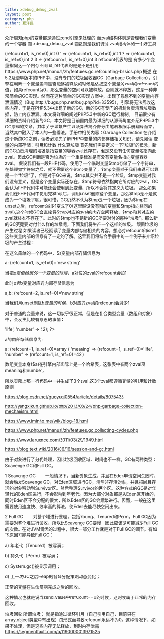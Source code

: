 ```yaml
---
title: xdebug_debug_zval
layout: post
category: php
author: 夏泽民
---
```

众所周知php的变量都是通过zend引擎来处理的 而zval结构体则是管理我们变量的一个容器
而 xdebug_debug_zval 函数则是我们调试 zval结构体的一个好工具

<?php

//php zval变量容器

$a = range(0, 3);

xdebug_debug_zval('a');
上面的代码 在浏览器中 会输出 以下结果

a: 
(refcount=1, is_ref=0),
array (size=4)
  0 => (refcount=1, is_ref=0),int 0
  1 => (refcount=1, is_ref=0),int 1
  2 => (refcount=1, is_ref=0),int 2
  3 => (refcount=1, is_ref=0),int 3

refcount代表的是 有多少个变量指向这一个内存空间 is_ref代表的是是不是引用

https://www.php.net/manual/zh/features.gc.refcounting-basics.php
<!-- more -->
概述

    在5.2及更早版本的PHP中，没有专门的垃圾回收器GC（Garbage Collection），引擎在判断一个变量空间是否能够被释放的时候是依据这个变量的zval的refcount的值，如果refcount为0，那么变量的空间可以被释放，否则就不释放，这是一种非常简单的GC实现。然而在这种简单的GC实现方案中，出现了意想不到的变量内存泄漏情况（Bug:http://bugs.php.net/bug.php?id=33595），引擎将无法回收这些内存，于是在PHP5.3中出现了新的GC，新的GC有专门的机制负责清理垃圾数据，防止内存泄漏。本文将详细的阐述PHP5.3中新的GC运行机制。

    目前很少有详细的资料介绍新的GC，本文将是目前国内最为详细的从源码角度介绍PHP5.3中GC原理的文章。其中关于垃圾产生以及算法简介部分由笔者根据手册翻译而来，当然其中融入了本人的一些看法。手册中相关内容：Garbage Collection

    在介绍这个新的GC之前，读者必须先了解PHP中变量的内部存储相关知识，请先阅读 变量的内部存储：引用和计数 

 

什么算垃圾

    首先我们需要定义一下“垃圾”的概念，新的GC负责清理的垃圾是指变量的容器zval还存在，但是又没有任何变量名指向此zval。因此GC判断是否为垃圾的一个重要标准是有没有变量名指向变量容器zval。

    假设我们有一段PHP代码，使用了一个临时变量$tmp存储了一个字符串，在处理完字符串之后，就不需要这个$tmp变量了，$tmp变量对于我们来说可以算是一个“垃圾”了，但是对于GC来说，$tmp其实并不是一个垃圾，$tmp变量对我们没有意义，但是这个变量实际还存在，$tmp符号依然指向它所对应的zval，GC会认为PHP代码中可能还会使用到此变量，所以不会将其定义为垃圾。

    那么如果我们在PHP代码中使用完$tmp后，调用unset删除这个变量，那么$tmp是不是就成为一个垃圾了呢。很可惜，GC仍然不认为$tmp是一个垃圾，因为$tmp在unset之后，refcount减少1变成了0(这里假设没有别的变量和$tmp指向相同的zval),这个时候GC会直接将$tmp对应的zval的内存空间释放，$tmp和其对应的zval就根本不存在了。此时的$tmp也不是新的GC所要对付的那种“垃圾”。那么新的GC究竟要对付什么样的垃圾呢，下面我们将生产一个这样的垃圾。  

 

顽固垃圾的产生过程

    如果读者已经阅读了变量内部存储相关的内容，想必对refcount和isref这些变量内部的信息有了一定的了解。这里我们将结合手册中的一个例子来介绍垃圾的产生过程：

 

<?php

$a = "new string";

?>

在这么简单的一个代码中，$a变量内部存储信息为

a: (refcount=1, is_ref=0)='new string'

 

当把$a赋值给另外一个变量的时候，$a对应的zval的refcount会加1

<?php

$a = "new string";

$b = $a;

?>
此时$a和$b变量对应的内部存储信息为

a,b: (refcount=2, is_ref=0)='new string'

当我们用unset删除$b变量的时候，$b对应的zval的refcount会减少1

<?php

$a = "new string"; //a: (refcount=1, is_ref=0)='new string'

$b = $a;                 //a,b: (refcount=2, is_ref=0)='new string'

unset($b);              //a: (refcount=1, is_ref=0)='new string'

?>

 

对于普通的变量来说，这一切似乎很正常，但是在复合类型变量（数组和对象）中，会发生比较有意思的事情：

<?php

$a = array('meaning' => 'life', 'number' => 42);

?>

a的内部存储信息为:

a: (refcount=1, is_ref=0)=array (
   'meaning' => (refcount=1, is_ref=0)='life',
   'number' => (refcount=1, is_ref=0)=42
)

数组变量本身($a)在引擎内部实际上是一个哈希表，这张表中有两个zval项 meaning和number，

所以实际上那一行代码中一共生成了3个zval,这3个zval都遵循变量的引用和计数原则

https://blog.csdn.net/guoyuqi0554/article/details/8075435

http://yangxikun.github.io/php/2013/08/24/php-garbage-collection-mechanism.html

https://www.iminho.me/wiki/blog-18.html

https://www.php.net/manual/zh/features.gc.collecting-cycles.php

https://www.laruence.com/2011/03/29/1949.html

https://blog.text.wiki/2016/06/16/session-and-gc.html


由于对象进行了分代处理，因此垃圾回收区域、时间也不一样。GC有两种类型：Scavenge GC和Full GC。

1 Scavenge GC
  一般情况下，当新对象生成，并且在Eden申请空间失败时，就会触发Scavenge GC，对Eden区域进行GC，清除非存活对象，并且把尚且存活的对象移动到Survivor区。然后整理Survivor的两个区。这种方式的GC是对年轻代的Eden区进行，不会影响到年老代。因为大部分对象都是从Eden区开始的，同时Eden区不会分配的很大，所以Eden区的GC会频繁进行。因而，一般在这里需要使用速度快、效率高的算法，使Eden去能尽快空闲出来。

2 Full GC
  对整个堆进行整理，包括Young、Tenured和Perm。Full GC因为需要对整个堆进行回收，所以比Scavenge GC要慢，因此应该尽可能减少Full GC的次数。在对JVM调优的过程中，很大一部分工作就是对于Full GC的调节。有如下原因可能导致Full GC：

a) 年老代（Tenured）被写满；

b) 持久代（Perm）被写满；

c) System.gc()被显示调用；

d) 上一次GC之后Heap的各域分配策略动态变化；


正常的变量在生命周期完成之后的回收。

  这种情况也就是说当zend_value中refCount==0的时候，这时候属于正常的内存回收。
  
  垃圾回收
所谓垃圾： 就是指通过循环引用（自己引用自己，目前只在array,object类型中有出现）的形式而导致refcount永远不为0。这种情况下，如果不处理，但是这些内存无法释放，到时内存泄露
https://segmentfault.com/a/1190000013971525